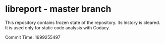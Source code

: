 # libreport - master branch

This repository contains frozen state of the repository.
Its history is cleared. It is used only for static code
analysis with Codacy.

Commit Time: 1699255497